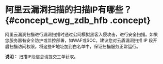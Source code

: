 # 阿里云漏洞扫描的扫描IP有哪些？ {#concept_cwg_zdb_hfb .concept}

阿里云漏洞扫描进行漏洞扫描时通过公网模拟黑客入侵攻击，进行安全扫描。如果您服务器有安全防护或监控部署，如WAF或SOC，建议您对云盾漏洞扫描 IP 段开启扫描访问权限，将这些IP地址加到白名单中，保证扫描服务正常运行。

**说明：** 扫描IP段信息请提交工单获取。

